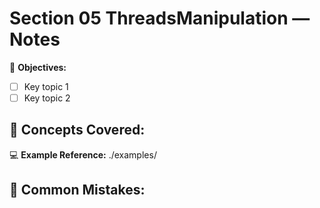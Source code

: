 # Section 05 ThreadsManipulation — Notes

🧭 **Objectives:**
- [ ] Key topic 1
- [ ] Key topic 2

🧠 **Concepts Covered:**
- 

💻 **Example Reference:** ./examples/

🧩 **Common Mistakes:**
- 

